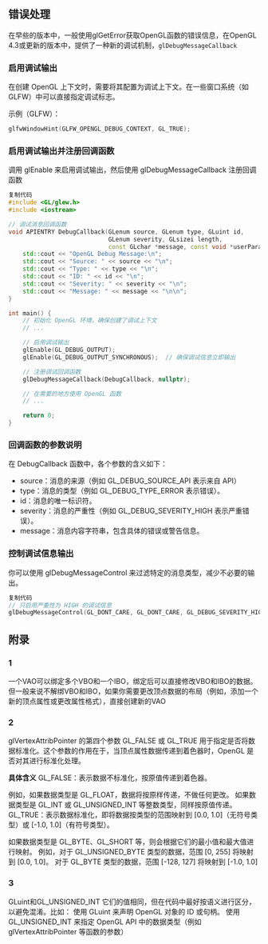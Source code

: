 ## 错误处理
在早些的版本中，一般使用glGetError获取OpenGL函数的错误信息，在OpenGL 4.3或更新的版本中，提供了一种新的调试机制，`glDebugMessageCallback`
### 启用调试输出
在创建 OpenGL 上下文时，需要将其配置为调试上下文。在一些窗口系统（如 GLFW）中可以直接指定调试标志。

示例（GLFW）：
```cpp
glfwWindowHint(GLFW_OPENGL_DEBUG_CONTEXT, GL_TRUE);
```
### 启用调试输出并注册回调函数
调用 glEnable 来启用调试输出，然后使用 glDebugMessageCallback 注册回调函数

```cpp
复制代码
#include <GL/glew.h>
#include <iostream>

// 调试消息回调函数
void APIENTRY DebugCallback(GLenum source, GLenum type, GLuint id,
                            GLenum severity, GLsizei length,
                            const GLchar *message, const void *userParam) {
    std::cout << "OpenGL Debug Message:\n";
    std::cout << "Source: " << source << "\n";
    std::cout << "Type: " << type << "\n";
    std::cout << "ID: " << id << "\n";
    std::cout << "Severity: " << severity << "\n";
    std::cout << "Message: " << message << "\n\n";
}

int main() {
    // 初始化 OpenGL 环境，确保创建了调试上下文
    // ...

    // 启用调试输出
    glEnable(GL_DEBUG_OUTPUT);
    glEnable(GL_DEBUG_OUTPUT_SYNCHRONOUS);  // 确保调试信息立即输出

    // 注册调试回调函数
    glDebugMessageCallback(DebugCallback, nullptr);

    // 在需要的地方使用 OpenGL 函数
    // ...

    return 0;
}
```
### 回调函数的参数说明
在 DebugCallback 函数中，各个参数的含义如下：

- source：消息的来源（例如 GL_DEBUG_SOURCE_API 表示来自 API）
- type：消息的类型（例如 GL_DEBUG_TYPE_ERROR 表示错误）。
- id：消息的唯一标识符。
- severity：消息的严重性（例如 GL_DEBUG_SEVERITY_HIGH 表示严重错误）。
- message：消息内容字符串，包含具体的错误或警告信息。
### 控制调试信息输出
你可以使用 glDebugMessageControl 来过滤特定的消息类型，减少不必要的输出。

```cpp
复制代码
// 只启用严重性为 HIGH 的调试信息
glDebugMessageControl(GL_DONT_CARE, GL_DONT_CARE, GL_DEBUG_SEVERITY_HIGH, 0, nullptr, GL_TRUE);
```

## 附录
### 1
一个VAO可以绑定多个VBO和一个IBO，绑定后可以直接修改VBO和IBO的数据。但一般来说不解绑VBO和IBO，如果你需要更改顶点数据的布局（例如，添加一个新的顶点属性或更改属性格式），直接创建新的VAO

### 2
glVertexAttribPointer 的第四个参数 GL_FALSE 或 GL_TRUE 用于指定是否将数据标准化。这个参数的作用在于，当顶点属性数据传递到着色器时，OpenGL 是否对其进行标准化处理。

**具体含义**
GL_FALSE：表示数据不标准化，按原值传递到着色器。

例如，如果数据类型是 GL_FLOAT，数据将按原样传递，不做任何更改。
如果数据类型是 GL_INT 或 GL_UNSIGNED_INT 等整数类型，同样按原值传递。
GL_TRUE：表示数据标准化，即将数据按类型的范围映射到 [0.0, 1.0]（无符号类型）或 [-1.0, 1.0]（有符号类型）。

如果数据类型是 GL_BYTE、GL_SHORT 等，则会根据它们的最小值和最大值进行映射。
例如，对于 GL_UNSIGNED_BYTE 类型的数据，范围 [0, 255] 将映射到 [0.0, 1.0]。
对于 GL_BYTE 类型的数据，范围 [-128, 127] 将映射到 [-1.0, 1.0]

### 3
GLuint和GL_UNSIGNED_INT
它们的值相同，但在代码中最好按语义进行区分，以避免混淆。比如：
使用 GLuint 来声明 OpenGL 对象的 ID 或句柄。
使用 GL_UNSIGNED_INT 来指定 OpenGL API 中的数据类型（例如 glVertexAttribPointer 等函数的参数）